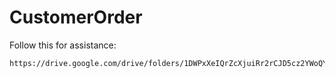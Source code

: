 # CustomerOrder

Follow this for assistance:
```
https://drive.google.com/drive/folders/1DWPxXeIQrZcXjuiRr2rCJD5cz2YWoQYQ
```
